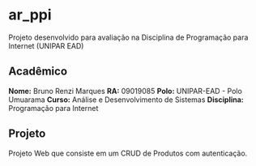 # ar_ppi

Projeto desenvolvido para avaliação na Disciplina de Programação para Internet (UNIPAR EAD)

## Acadêmico
**Nome:** Bruno Renzi Marques
**RA:** 09019085
**Polo:** UNIPAR-EAD - Polo Umuarama
**Curso:** Análise e Desenvolvimento de Sistemas
**Disciplina:** Programação para Internet

## Projeto
Projeto Web que consiste em um CRUD de Produtos com autenticação.